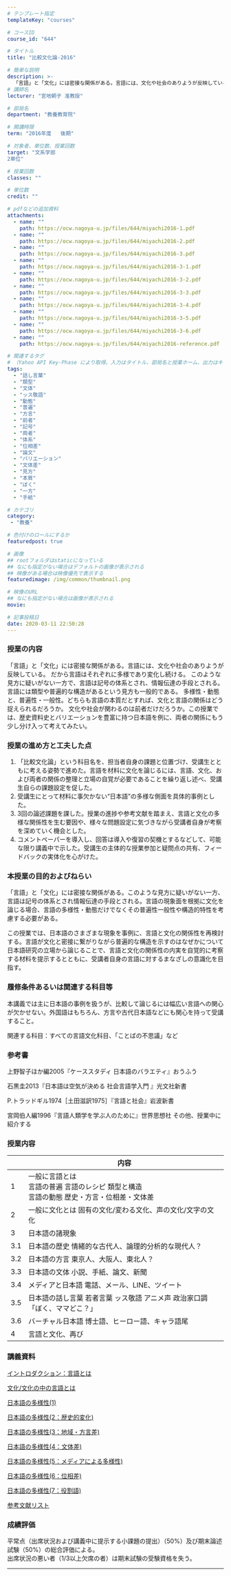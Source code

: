 ```yaml
---
# テンプレート指定
templateKey: "courses"

# コースID
course_id: "644"

# タイトル
title: "比較文化論-2016"

# 簡単な説明
description: >-
  「言語」と「文化」には密接な関係がある。言語には、文化や社会のありようが反映している。だから言語はそれぞれに多様であり変化し続ける。このような見方に疑いがない一方で、言語は記号の体系とされ、情報伝達の手段とされる。言語には類型や普遍的な構造があるという見方も一般的である。多様性・動態と、普遍性・一般性。どちらも言語の本質だとすれば、文化と言語の関係はどう捉えられるだろうか。文化や社会が関わるのは前 ....
# 講師名
lecturer: "宮地朝子 准教授"

# 部局名
department: "教養教育院"

# 開講時限
term: "2016年度	後期"

# 対象者、単位数、授業回数
target: "文系学部
2単位"

# 授業回数
classes: ""

# 単位数
credit: ""

# pdfなどの追加資料
attachments:
  - name: "" 
    path: https://ocw.nagoya-u.jp/files/644/miyachi2016-1.pdf
  - name: "" 
    path: https://ocw.nagoya-u.jp/files/644/miyachi2016-2.pdf
  - name: "" 
    path: https://ocw.nagoya-u.jp/files/644/miyachi2016-3.pdf
  - name: "" 
    path: https://ocw.nagoya-u.jp/files/644/miyachi2016-3-1.pdf
  - name: "" 
    path: https://ocw.nagoya-u.jp/files/644/miyachi2016-3-2.pdf
  - name: "" 
    path: https://ocw.nagoya-u.jp/files/644/miyachi2016-3-3.pdf
  - name: "" 
    path: https://ocw.nagoya-u.jp/files/644/miyachi2016-3-4.pdf
  - name: "" 
    path: https://ocw.nagoya-u.jp/files/644/miyachi2016-3-5.pdf
  - name: "" 
    path: https://ocw.nagoya-u.jp/files/644/miyachi2016-3-6.pdf
  - name: "" 
    path: https://ocw.nagoya-u.jp/files/644/miyachi2016-reference.pdf

# 関連するタグ
# （Yahoo API Key-Phase により取得。入力はタイトル、部局名と授業ホーム、出力はキーフレーズ（tags））
tags:
  - "話し言葉"
  - "類型"
  - "文体"
  - "ッス敬語"
  - "動態"
  - "普遍"
  - "方言"
  - "前者"
  - "記号"
  - "両者"
  - "体系"
  - "位相差"
  - "論文"
  - "バリエーション"
  - "文体差"
  - "見方"
  - "本質"
  - "ぼく"
  - "一方"
  - "手紙"

# カテゴリ
category:
 - "教養"

# 色付けのロールにするか
featuredpost: true

# 画像
## rootフォルダはstaticになっている
## なにも指定がない場合はデフォルトの画像が表示される
## 映像がある場合は映像優先で表示する
featuredimage: /img/common/thumbnail.png

# 映像のURL
## なにも指定がない場合は画像が表示される
movie: 

# 記事投稿日
date: 2020-03-11 22:50:28
---
```


### 授業の内容

「言語」と「文化」には密接な関係がある。言語には、文化や社会のありようが反映している。
だから言語はそれぞれに多様であり変化し続ける。
このような見方に疑いがない一方で、言語は記号の体系とされ、情報伝達の手段とされる。
言語には類型や普遍的な構造があるという見方も一般的である。
多様性・動態と、普遍性・一般性。どちらも言語の本質だとすれば、文化と言語の関係はどう捉えられるだろうか。
文化や社会が関わるのは前者だけだろうか。この授業では、歴史資料史とバリエーションを豊富に持つ日本語を例に、両者の関係にもう少し分け入って考えてみたい。


### 授業の進め方と工夫した点
1. 	「比較文化論」という科目名を、担当者自身の課題と位置づけ、受講生とともに考える姿勢で進めた。言語を材料に文化を論じるには、言語、文化、および両者の関係の整理と立場の自覚が必要であることを繰り返し述べ、受講生自らの課題設定を促した。
2. 	受講生にとって材料に事欠かない“日本語”の多様な側面を具体的事例とした。
3. 	3回の論述課題を課した。授業の進捗や参考文献を踏まえ、言語と文化の多様な関係性を生む要因や、様々な問題設定に気づきながら受講者自身が考察を深めていく機会とした。
4. 	コメントペーパーを導入し、回答は導入や復習の契機とするなどして、可能な限り講義中で示した。受講生の主体的な授業参加と疑問点の共有、フィードバックの実体化を心がけた。






### 本授業の目的およびねらい

「言語」と「文化」には密接な関係がある。このような見方に疑いがない一方、言語は記号の体系とされ情報伝達の手段とされる。言語の現象面を根拠に文化を論じる場合、言語の多様性・動態だけでなくその普遍性一般性や構造的特性を考慮する必要がある。


この授業では、日本語のさまざまな現象を事例に、言語と文化の関係性を再検討する。言語が文化と密接に繋がりながら普遍的な構造を示すのはなぜかについて日本語研究の立場から論じることで、言語と文化の関係性の内実を自覚的に考察する材料を提示するとともに、受講者自身の言語に対するまなざしの意識化を目指す。


### 履修条件あるいは関連する科目等
本講義では主に日本語の事例を扱うが、比較して論じるには幅広い言語への関心が欠かせない。外国語はもちろん、方言や古代日本語などにも関心を持って受講すること。


関連する科目：すべての言語文化科目、「ことばの不思議」など


### 参考書

上野智子ほか編2005『ケーススタディ 日本語のバラエティ』おうふう


石黒圭2013『日本語は空気が決める 社会言語学入門 』光文社新書


P.トラッドギル1974［土田滋訳1975］『言語と社会』岩波新書


宮岡伯人編1996『言語人類学を学ぶ人のために』世界思想社 その他、授業中に紹介する


### 授業内容

|    | 内容 |
|--- | ----------|
|1   | 一般に言語とは<br>言語の普遍 言語のレシピ 類型と構造<br>言語の動態 歴史・方言・位相差・文体差|
|2   | 一般に文化とは 固有の文化/変わる文化、声の文化/文字の文化                      |
|3   | 日本語の諸現象                                             |
|3.1 | 日本語の歴史 情緒的な古代人、論理的分析的な現代人？                          |
|3.2 | 日本語の方言 東京人、大阪人、東北人？                                 |
|3.3 | 日本語の文体 小説、手紙、論文、新聞                                  |
|3.4 | メディアと日本語 電話、メール、LINE、ツイート                           |
|3.5 | 日本語の話し言葉 若者言葉 ッス敬語 アニメ声 政治家口調「ぼく、ママどこ？」             |
|3.6 | バーチャル日本語 博士語、ヒーロー語、キャラ語尾                            |
|4   | 言語と文化、再び  |


### 講義資料

[イントロダクション：言語とは](https://ocw.nagoya-u.jp/files/644/miyachi2016-1.pdf) 

[文化/文化の中の言語とは](https://ocw.nagoya-u.jp/files/644/miyachi2016-2.pdf) 

[日本語の多様性(1) ](https://ocw.nagoya-u.jp/files/644/miyachi2016-3.pdf) 

[日本語の多様性(2：歴史的変化)](https://ocw.nagoya-u.jp/files/644/miyachi2016-3-1.pdf) 

[日本語の多様性(3：地域・方言差)](https://ocw.nagoya-u.jp/files/644/miyachi2016-3-2.pdf) 

[日本語の多様性(4：文体差)](https://ocw.nagoya-u.jp/files/644/miyachi2016-3-3.pdf) 

[日本語の多様性(5：メディアによる多様性)](https://ocw.nagoya-u.jp/files/644/miyachi2016-3-4.pdf) 

[日本語の多様性(6：位相差)](https://ocw.nagoya-u.jp/files/644/miyachi2016-3-5.pdf) 

[日本語の多様性(7：役割語)](https://ocw.nagoya-u.jp/files/644/miyachi2016-3-6.pdf) 

[参考文献リスト](https://ocw.nagoya-u.jp/files/644/miyachi2016-reference.pdf) 







### 成績評価
平常点（出席状況および講義中に提示する小課題の提出）（50%）及び期末論述試験（50%）の総合評価による。
<br>
出席状況の悪い者（1/3以上欠席の者）は期末試験の受験資格を失う。



-----
